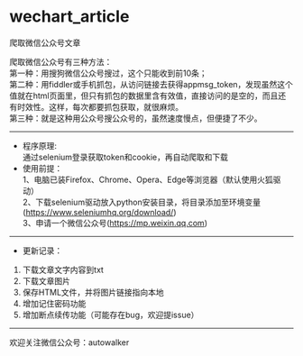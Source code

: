 # wechart_article    
爬取微信公众号文章    


爬取微信公众号有三种方法：      
第一种：用搜狗微信公众号搜过，这个只能收到前10条；    
第二种：用fiddler或手机抓包，从访问链接去获得appmsg_token，发现虽然这个值就在html页面里，但只有抓包的数据里含有效值，直接访问的是空的，而且还有时效性。这样，每次都要抓包获取，就很麻烦。   
第三种：就是这种用公众号搜公众号的，虽然速度慢点，但便捷了不少。    


****************************************************************************************************    
* 程序原理:     
通过selenium登录获取token和cookie，再自动爬取和下载   
* 使用前提：   
1、电脑已装Firefox、Chrome、Opera、Edge等浏览器（默认使用火狐驱动）   
2、下载selenium驱动放入python安装目录，将目录添加至环境变量(https://www.seleniumhq.org/download/)   
3、申请一个微信公众号(https://mp.weixin.qq.com)   
****************************************************************************************************    
* 更新记录：
1. 下载文章文字内容到txt
2. 下载文章图片
3. 保存HTML文件，并将图片链接指向本地  
4. 增加记住密码功能   
5. 增加断点续传功能（可能存在bug，欢迎提issue）  

**************************************************************************************************** 

欢迎关注微信公众号：autowalker

